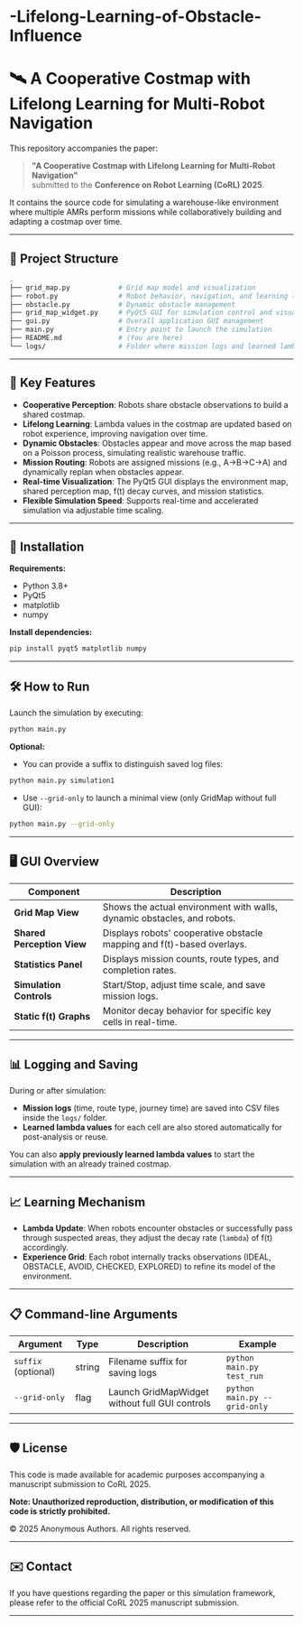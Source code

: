 # -Lifelong-Learning-of-Obstacle-Influence

# 🛰 A Cooperative Costmap with Lifelong Learning for Multi-Robot Navigation

This repository accompanies the paper:

> **"A Cooperative Costmap with Lifelong Learning for Multi‑Robot Navigation"**  
> submitted to the **Conference on Robot Learning (CoRL) 2025**.

It contains the source code for simulating a warehouse-like environment where multiple AMRs perform missions while collaboratively building and adapting a costmap over time.

---

## 📂 Project Structure

```bash
.
├── grid_map.py            # Grid map model and visualization
├── robot.py               # Robot behavior, navigation, and learning logic
├── obstacle.py            # Dynamic obstacle management
├── grid_map_widget.py     # PyQt5 GUI for simulation control and visualization
├── gui.py                 # Overall application GUI management
├── main.py                # Entry point to launch the simulation
├── README.md              # (You are here)
└── logs/                  # Folder where mission logs and learned lambda values are saved
```

---

## 🧩 Key Features

- **Cooperative Perception**: Robots share obstacle observations to build a shared costmap.
- **Lifelong Learning**: Lambda values in the costmap are updated based on robot experience, improving navigation over time.
- **Dynamic Obstacles**: Obstacles appear and move across the map based on a Poisson process, simulating realistic warehouse traffic.
- **Mission Routing**: Robots are assigned missions (e.g., A→B→C→A) and dynamically replan when obstacles appear.
- **Real-time Visualization**: The PyQt5 GUI displays the environment map, shared perception map, f(t) decay curves, and mission statistics.
- **Flexible Simulation Speed**: Supports real-time and accelerated simulation via adjustable time scaling.

---

## 🚀 Installation

**Requirements:**

- Python 3.8+
- PyQt5
- matplotlib
- numpy

**Install dependencies:**

```bash
pip install pyqt5 matplotlib numpy
```

---

## 🛠️ How to Run

Launch the simulation by executing:

```bash
python main.py
```

**Optional:**

- You can provide a suffix to distinguish saved log files:

```bash
python main.py simulation1
```

- Use `--grid-only` to launch a minimal view (only GridMap without full GUI):

```bash
python main.py --grid-only
```

---

## 🖥️ GUI Overview

| Component                  | Description                                                              |
|-----------------------------|--------------------------------------------------------------------------|
| **Grid Map View**           | Shows the actual environment with walls, dynamic obstacles, and robots. |
| **Shared Perception View**  | Displays robots' cooperative obstacle mapping and f(t)-based overlays.  |
| **Statistics Panel**        | Displays mission counts, route types, and completion rates.             |
| **Simulation Controls**     | Start/Stop, adjust time scale, and save mission logs.                    |
| **Static f(t) Graphs**       | Monitor decay behavior for specific key cells in real-time.             |

---

## 📊 Logging and Saving

During or after simulation:

- **Mission logs** (time, route type, journey time) are saved into CSV files inside the `logs/` folder.
- **Learned lambda values** for each cell are also stored automatically for post-analysis or reuse.

You can also **apply previously learned lambda values** to start the simulation with an already trained costmap.

---

## 📈 Learning Mechanism

- **Lambda Update**: When robots encounter obstacles or successfully pass through suspected areas, they adjust the decay rate (`lambda`) of f(t) accordingly.
- **Experience Grid**: Each robot internally tracks observations (IDEAL, OBSTACLE, AVOID, CHECKED, EXPLORED) to refine its model of the environment.

---

## 📋 Command-line Arguments

| Argument           | Type    | Description                                   | Example                         |
|--------------------|---------|-----------------------------------------------|---------------------------------|
| `suffix` (optional) | string  | Filename suffix for saving logs               | `python main.py test_run`       |
| `--grid-only`       | flag    | Launch GridMapWidget without full GUI controls| `python main.py --grid-only`    |

---

## 🛡 License

This code is made available for academic purposes accompanying a manuscript submission to CoRL 2025.

**Note: Unauthorized reproduction, distribution, or modification of this code is strictly prohibited.**

© 2025 Anonymous Authors. All rights reserved.

---

## ✉️ Contact

If you have questions regarding the paper or this simulation framework, please refer to the official CoRL 2025 manuscript submission.

---
